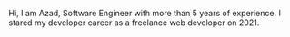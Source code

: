 Hi,
I am Azad, Software Engineer with more than 5 years of experience. I stared my developer career as a freelance web developer on 2021.
